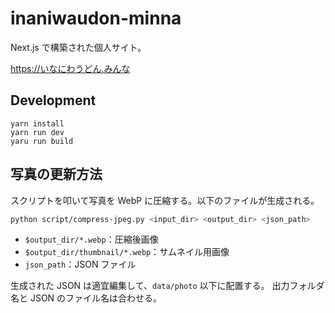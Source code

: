 # inaniwaudon-minna

Next.js で構築された個人サイト。

https://いなにわうどん.みんな

## Development

```
yarn install
yarn run dev
yaru run build
```

## 写真の更新方法

スクリプトを叩いて写真を WebP に圧縮する。以下のファイルが生成される。

```bash
python script/compress-jpeg.py <input_dir> <output_dir> <json_path>
```

- `$output_dir/*.webp`：圧縮後画像
- `$output_dir/thumbnail/*.webp`：サムネイル用画像
- `json_path`：JSON ファイル

生成された JSON は適宜編集して、`data/photo` 以下に配置する。
出力フォルダ名と JSON のファイル名は合わせる。
